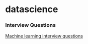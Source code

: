 # datascience


### Interview Questions
[Machine learning interview questions](interview_questions.ipynb)
